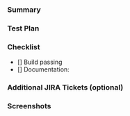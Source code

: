 <!-- A concise one sentence description of the PR -->

### Summary

<!-- A more detailed multi line description of the pr. -->

### Test Plan

<!-- Things that have to pass. These are things that the reviewer(s) should be able to reproduce. -->

### Checklist
<!-- Remove items that do not apply. For completed items, change [] to [x]. -->

- [] Build passing
- [] Documentation: <provide link>

### Additional JIRA Tickets (optional)

<!-- JIRA tickets not included in the PR title -->

### Screenshots

<!-- Screenshots showing implementation and local tests -->